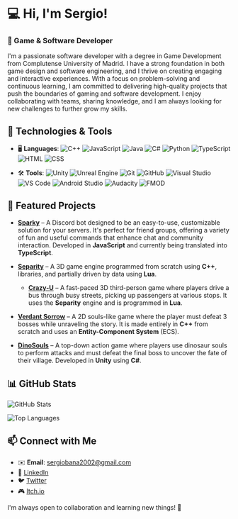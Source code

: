 # 💻 Hi, I'm Sergio!

### 🚀 Game & Software Developer

I'm a passionate software developer with a degree in Game Development from Complutense University of Madrid. I have a strong foundation in both game design and software engineering, and I thrive on creating engaging and interactive experiences. With a focus on problem-solving and continuous learning, I am committed to delivering high-quality projects that push the boundaries of gaming and software development. I enjoy collaborating with teams, sharing knowledge, and I am always looking for new challenges to further grow my skills.

## 🔧 Technologies & Tools

- 🖥️ **Languages**: 
  ![C++](https://img.shields.io/badge/-C++-00599C?style=flat-square&logo=c%2B%2B&logoColor=white) 
  ![JavaScript](https://img.shields.io/badge/-JavaScript-F7DF1E?style=flat-square&logo=javascript&logoColor=black)
  ![Java](https://img.shields.io/badge/-Java-007396?style=flat-square&logo=java&logoColor=white) 
  ![C#](https://img.shields.io/badge/-C%23-239120?style=flat-square&logo=csharp&logoColor=white)
  ![Python](https://img.shields.io/badge/-Python-3776AB?style=flat-square&logo=python&logoColor=white)
  ![TypeScript](https://img.shields.io/badge/-TypeScript-3178C6?style=flat-square&logo=typescript&logoColor=white) 
  ![HTML](https://img.shields.io/badge/-HTML-E34F26?style=flat-square&logo=html5&logoColor=white) 
  ![CSS](https://img.shields.io/badge/-CSS-1572B6?style=flat-square&logo=css3&logoColor=white)

- 🛠️ **Tools**: 
  ![Unity](https://img.shields.io/badge/-Unity-000000?style=flat-square&logo=unity&logoColor=white)
  ![Unreal Engine](https://img.shields.io/badge/-Unreal_Engine-000000?style=flat-square&logo=unreal-engine&logoColor=white)
  ![Git](https://img.shields.io/badge/-Git-F05032?style=flat-square&logo=git&logoColor=white) 
  ![GitHub](https://img.shields.io/badge/-GitHub-181717?style=flat-square&logo=github&logoColor=white)
  ![Visual Studio](https://img.shields.io/badge/-Visual_Studio-5C2D91?style=flat-square&logo=visual-studio&logoColor=white)
  ![VS Code](https://img.shields.io/badge/-VS_Code-007ACC?style=flat-square&logo=visual-studio-code&logoColor=white) 
  ![Android Studio](https://img.shields.io/badge/-Android_Studio-3DDC84?style=flat-square&logo=android-studio&logoColor=white)
  ![Audacity](https://img.shields.io/badge/-Audacity-000000?style=flat-square&logo=audacity&logoColor=white)
  ![FMOD](https://img.shields.io/badge/-FMOD-2D6A4F?style=flat-square&logo=fmod&logoColor=white)

## 📌 Featured Projects

- **[Sparky](https://github.com/Sebana02/Sparky)** – A Discord bot designed to be an easy-to-use, customizable solution for your servers. It's perfect for friend groups, offering a variety of fun and useful commands that enhance chat and community interaction. Developed in **JavaScript** and currently being translated into **TypeScript**.

- **[Separity](https://github.com/XupappInc/Separity)** – A 3D game engine programmed from scratch using **C++**, libraries, and partially driven by data using **Lua**.  
  - **[Crazy-U](https://github.com/XupappInc/CrazyU)** – A fast-paced 3D third-person game where players drive a bus through busy streets, picking up passengers at various stops. It uses the **Separity** engine and is programmed in **Lua**.

- **[Verdant Sorrow](https://github.com/Xuppap-Inc/VerdantSorrow)** – A 2D souls-like game where the player must defeat 3 bosses while unraveling the story. It is made entirely in **C++** from scratch and uses an **Entity-Component System** (ECS).

- **[DinoSouls](https://github.com/Proyectos1-FDI-UCM/c2021-Grupo01)** – A top-down action game where players use dinosaur souls to perform attacks and must defeat the final boss to uncover the fate of their village. Developed in **Unity** using **C#**.

## 📊 GitHub Stats

![GitHub Stats](https://github-readme-stats.vercel.app/api?username=Sebana02&show_icons=true&theme=radical)

![Top Languages](https://github-readme-stats.vercel.app/api/top-langs/?username=Sebana02&layout=compact&theme=radical)

## 📫 Connect with Me

- ✉️ **Email**: sergiobana2002@gmail.com  
- 🔗 [LinkedIn](https://www.linkedin.com/in/sergio-bana-marchante)  
- 🐦 [Twitter](https://twitter.com/Khlozer)  
- 🎮 [Itch.io](https://khlozer.itch.io/)  

I'm always open to collaboration and learning new things! 🚀

